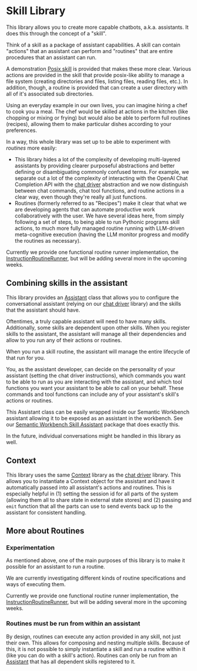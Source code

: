 # Skill Library

This library allows you to create more capable chatbots, a.k.a. assistants. It
does this through the concept of a "skill".

Think of a skill as a package of assistant capabilities. A skill can contain
"actions" that an assistant can perform and "routines" that are entire
procedures that an assistant can run.

A demonstration [Posix skill](../skills/posix-skill/README.md) is provided that
makes these more clear. Various actions are provided in the skill that provide
posix-like ability to manage a file system (creating directories and files,
listing files, reading files, etc.). In addition, though, a routine is provided
that can create a user directory with all of it's associated sub directories.

Using an everyday example in our own lives, you can imagine hiring a chef to
cook you a meal. The chef would be skilled at actions in the kitchen (like
chopping or mixing or frying) but would also be able to perform full routines
(recipes), allowing them to make particular dishes according to your preferences.

In a way, this whole library was set up to be able to experiment with _routines_
more easily:

- This library hides a lot of the complexity of developing multi-layered
  assistants by providing clearer purposeful abstractions and better defining or
  disambiguating commonly confused terms. For example, we separate out a lot of
  the complexity of interacting with the OpenAI Chat Completion API with the
  [chat driver](../../openai-client/openai_client/chat_driver/README.md)
  abstraction and we now distinguish between chat commands, chat tool functions,
  and routine actions in a clear way, even though they're really all just
  functions.
- Routines (formerly referred to as "Recipes") make it clear that what we are
  developing agents that can automate productive work collaboratively with the
  user. We have several ideas here, from simply following a set of steps, to
  being able to run Pythonic programs skill actions, to much more fully managed
  routine running with LLM-driven meta-cognitive execution (having the LLM
  monitor progress and modify the routines as necessary).

Currently we provide one functional routine runner implementation, the
[InstructionRoutineRunner](./skill_library/routine_runners/instruction_routine_runner.py),
but will be adding several more in the upcoming weeks.

## Combining skills in the assistant

This library provides an [Assistant](./skill_library/assistant.py) class that
allows you to configure the conversational assistant (relying on our [chat
driver](../../chat-driver/README.md) library) and the skills that the
assistant should have.

Oftentimes, a truly capable assistant will need to have many skills.
Additionally, some skills are dependent upon other skills. When you register
skills to the assistant, the assistant will manage all their dependencies and
allow to you run any of their actions or routines.

When you run a skill routine, the assistant will manage the entire lifecycle of
that run for you.

You, as the assistant developer, can decide on the personality of your assistant
(setting the chat driver instructions), which commands you want to be able to
run as you are interacting with the assistant, and which tool functions you want
your assistant to be able to call on your behalf. These commands and tool
functions can include any of your assistant's skill's actions or routines.

This Assistant class can be easily wrapped inside our Semantic Workbench
assistant allowing it to be exposed as an assistant in the workbench. See our
[Semantic Workbench Skill
Assistant](../../../../assistants/skill-assistant/README.md)
package that does exactly this.

In the future, individual conversations might be handled in this library as
well.

## Context

This library uses the same [Context](../../context/README.md) library
as the [chat driver](../../chat-driver/README.md) library. This allows
you to instantiate a Context object for the assistant and have it automatically
passed into all assistant's actions and routines. This is especially helpful in
(1) setting the session id for all parts of the system (allowing them all to
share state in external state stores) and (2) passing and `emit` function that
all the parts can use to send events back up to the assistant for consistent
handling.

## More about Routines

### Experimentation

As mentioned above, one of the main purposes of this library is to make it
possible for an assistant to run a routine.

We are currently investigating different kinds of routine specifications and
ways of executing them.

Currently we provide one functional routine runner implementation, the
[InstructionRoutineRunner](./skill_library/routine_runners/instruction_routine_runner.py),
but will be adding several more in the upcoming weeks.

### Routines must be run from within an assistant

By design, routines can execute any action provided in any skill, not just their
own. This allows for composing and nesting multiple skills. Because of this, it
is not possible to simply instantiate a skill and run a routine within it (like
you can do with a skill's action). Routines can only be run from an
[Assistant](./skill_library/assistant.py) that has all dependent skills
registered to it.
